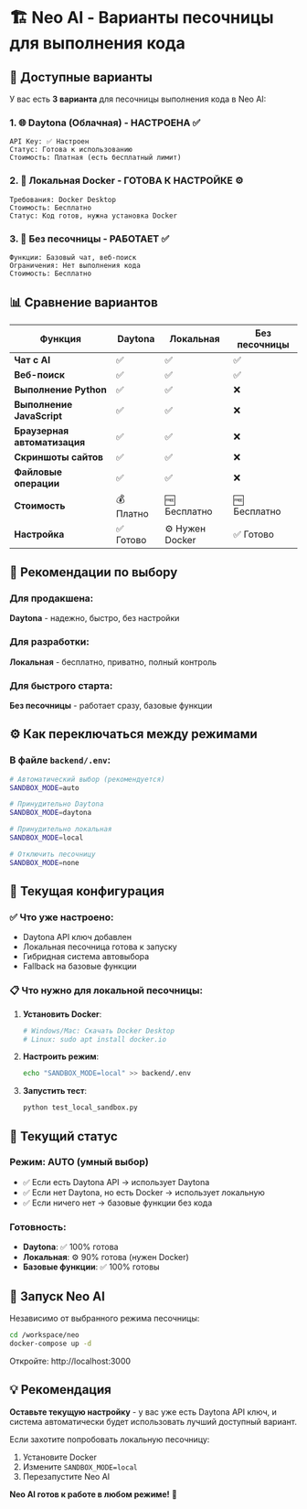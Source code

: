 # 🏗️ Neo AI - Варианты песочницы для выполнения кода

## 🎯 Доступные варианты

У вас есть **3 варианта** для песочницы выполнения кода в Neo AI:

### 1. 🌐 Daytona (Облачная) - **НАСТРОЕНА** ✅
```
API Key: ✅ Настроен
Статус: Готова к использованию
Стоимость: Платная (есть бесплатный лимит)
```

### 2. 🐳 Локальная Docker - **ГОТОВА К НАСТРОЙКЕ** ⚙️
```
Требования: Docker Desktop
Стоимость: Бесплатно
Статус: Код готов, нужна установка Docker
```

### 3. 🚫 Без песочницы - **РАБОТАЕТ** ✅
```
Функции: Базовый чат, веб-поиск
Ограничения: Нет выполнения кода
Стоимость: Бесплатно
```

## 📊 Сравнение вариантов

| Функция | Daytona | Локальная | Без песочницы |
|---------|---------|-----------|---------------|
| **Чат с AI** | ✅ | ✅ | ✅ |
| **Веб-поиск** | ✅ | ✅ | ✅ |
| **Выполнение Python** | ✅ | ✅ | ❌ |
| **Выполнение JavaScript** | ✅ | ✅ | ❌ |
| **Браузерная автоматизация** | ✅ | ✅ | ❌ |
| **Скриншоты сайтов** | ✅ | ✅ | ❌ |
| **Файловые операции** | ✅ | ✅ | ❌ |
| **Стоимость** | 💰 Платно | 🆓 Бесплатно | 🆓 Бесплатно |
| **Настройка** | ✅ Готово | ⚙️ Нужен Docker | ✅ Готово |

## 🚀 Рекомендации по выбору

### Для продакшена:
**Daytona** - надежно, быстро, без настройки

### Для разработки:
**Локальная** - бесплатно, приватно, полный контроль

### Для быстрого старта:
**Без песочницы** - работает сразу, базовые функции

## ⚙️ Как переключаться между режимами

### В файле `backend/.env`:

```bash
# Автоматический выбор (рекомендуется)
SANDBOX_MODE=auto

# Принудительно Daytona
SANDBOX_MODE=daytona

# Принудительно локальная
SANDBOX_MODE=local

# Отключить песочницу
SANDBOX_MODE=none
```

## 🔧 Текущая конфигурация

### ✅ Что уже настроено:
- Daytona API ключ добавлен
- Локальная песочница готова к запуску
- Гибридная система автовыбора
- Fallback на базовые функции

### 📋 Что нужно для локальной песочницы:

1. **Установить Docker**:
   ```bash
   # Windows/Mac: Скачать Docker Desktop
   # Linux: sudo apt install docker.io
   ```

2. **Настроить режим**:
   ```bash
   echo "SANDBOX_MODE=local" >> backend/.env
   ```

3. **Запустить тест**:
   ```bash
   python test_local_sandbox.py
   ```

## 🎯 Текущий статус

### Режим: **AUTO** (умный выбор)
- ✅ Если есть Daytona API → использует Daytona
- ✅ Если нет Daytona, но есть Docker → использует локальную
- ✅ Если ничего нет → базовые функции без кода

### Готовность:
- **Daytona**: ✅ 100% готова
- **Локальная**: ⚙️ 90% готова (нужен Docker)
- **Базовые функции**: ✅ 100% готовы

## 🚀 Запуск Neo AI

Независимо от выбранного режима песочницы:

```bash
cd /workspace/neo
docker-compose up -d
```

Откройте: http://localhost:3000

## 💡 Рекомендация

**Оставьте текущую настройку** - у вас уже есть Daytona API ключ, и система автоматически будет использовать лучший доступный вариант.

Если захотите попробовать локальную песочницу:
1. Установите Docker
2. Измените `SANDBOX_MODE=local`
3. Перезапустите Neo AI

**Neo AI готов к работе в любом режиме!** 🎉